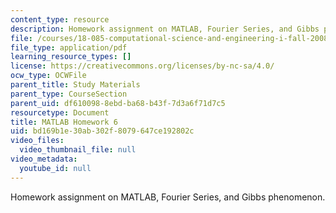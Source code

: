 ```yaml
---
content_type: resource
description: Homework assignment on MATLAB, Fourier Series, and Gibbs phenomenon.
file: /courses/18-085-computational-science-and-engineering-i-fall-2008/bd169b1e30ab302f8079647ce192802c_matlab6.pdf
file_type: application/pdf
learning_resource_types: []
license: https://creativecommons.org/licenses/by-nc-sa/4.0/
ocw_type: OCWFile
parent_title: Study Materials
parent_type: CourseSection
parent_uid: df610098-8ebd-ba68-b43f-7d3a6f71d7c5
resourcetype: Document
title: MATLAB Homework 6
uid: bd169b1e-30ab-302f-8079-647ce192802c
video_files:
  video_thumbnail_file: null
video_metadata:
  youtube_id: null
---
```

Homework assignment on MATLAB, Fourier Series, and Gibbs phenomenon.